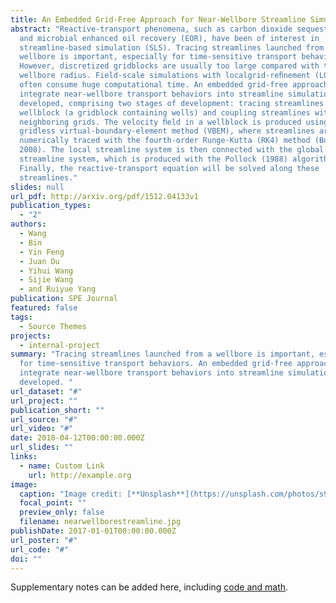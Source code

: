```yaml
---
title: An Embedded Grid-Free Approach for Near-Wellbore Streamline Simulation
abstract: "Reactive-transport phenomena, such as carbon dioxide sequestration
  and microbial enhanced oil recovery (EOR), have been of interest in
  streamline-based simulation (SLS). Tracing streamlines launched from a
  wellbore is important, especially for time-sensitive transport behaviors.
  However, discretized gridblocks are usually too large compared with the
  wellbore radius. Field-scale simulations with localgrid-reﬁnement (LGR) models
  often consume huge computational time. An embedded grid-free approach to
  integrate near-wellbore transport behaviors into streamline simulations is
  developed, comprising two stages of development: tracing streamlines in a
  wellblock (a gridblock containing wells) and coupling streamlines with
  neighboring grids. The velocity ﬁeld in a wellblock is produced using a
  gridless virtual-boundary-element method (VBEM), where streamlines are
  numerically traced with the fourth-order Runge-Kutta (RK4) method (Butcher
  2008). The local streamline system is then connected with the global
  streamline system, which is produced with the Pollock (1988) algorithm.
  Finally, the reactive-transport equation will be solved along these
  streamlines."
slides: null
url_pdf: http://arxiv.org/pdf/1512.04133v1
publication_types:
  - "2"
authors:
  - Wang
  - Bin
  - Yin Feng
  - Juan Du
  - Yihui Wang
  - Sijie Wang
  - and Ruiyue Yang
publication: SPE Journal
featured: false
tags:
  - Source Themes
projects:
  - internal-project
summary: "Tracing streamlines launched from a wellbore is important, especially
  for time-sensitive transport behaviors. An embedded grid-free approach to
  integrate near-wellbore transport behaviors into streamline simulations is
  developed. "
url_dataset: "#"
url_project: ""
publication_short: ""
url_source: "#"
url_video: "#"
date: 2018-04-12T00:00:00.000Z
url_slides: ""
links:
  - name: Custom Link
    url: http://example.org
image:
  caption: "Image credit: [**Unsplash**](https://unsplash.com/photos/s9CC2SKySJM)"
  focal_point: ""
  preview_only: false
  filename: nearwellborestreamline.jpg
publishDate: 2017-01-01T00:00:00.000Z
url_poster: "#"
url_code: "#"
doi: ""
---
```


Supplementary notes can be added here, including [code and math](https://wowchemy.com/docs/content/writing-markdown-latex/).
